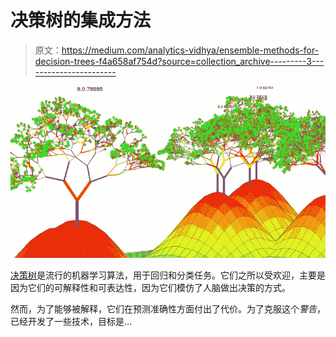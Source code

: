 # 决策树的集成方法

> 原文：<https://medium.com/analytics-vidhya/ensemble-methods-for-decision-trees-f4a658af754d?source=collection_archive---------3----------------------->

![](img/03636d4bf7f97f232f0bec38833cc112.png)

[决策树](/analytics-vidhya/visualizing-decision-tree-with-r-774f58ac23c)是流行的机器学习算法，用于回归和分类任务。它们之所以受欢迎，主要是因为它们的可解释性和可表达性，因为它们模仿了人脑做出决策的方式。

然而，为了能够被解释，它们在预测准确性方面付出了代价。为了克服这个*警告*，已经开发了一些技术，目标是…